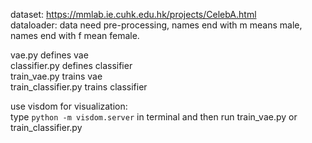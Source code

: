 dataset: https://mmlab.ie.cuhk.edu.hk/projects/CelebA.html  
dataloader: data need pre-processing, names end with m means male, names end with f mean female.  

vae.py defines vae  
classifier.py defines classifier  
train_vae.py trains vae  
train_classifier.py trains classifier  

use visdom for visualization:  
type `python -m visdom.server` in terminal
and then run train_vae.py or train_classifier.py